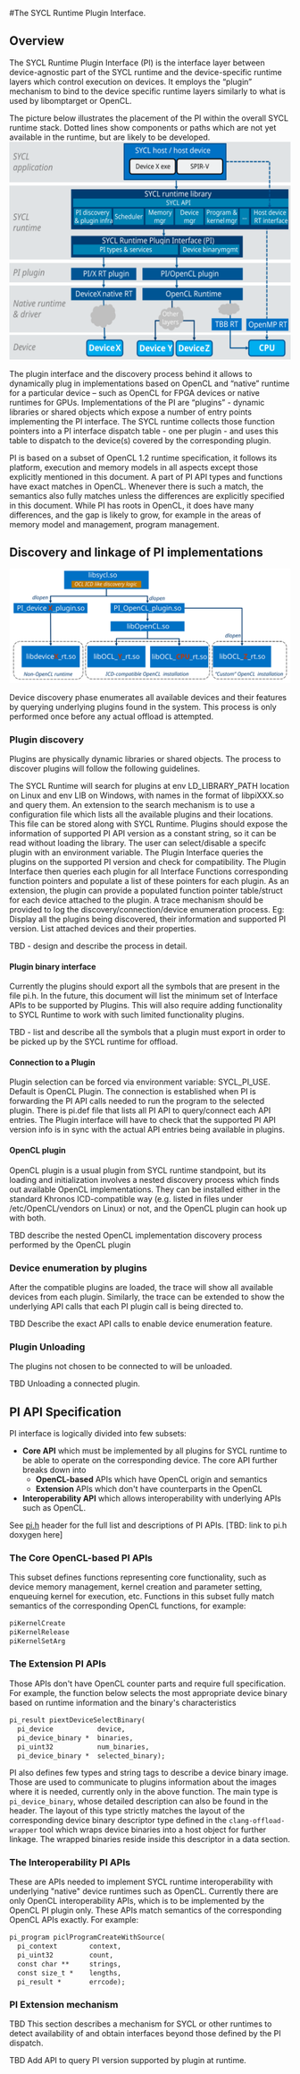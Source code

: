 #The SYCL Runtime Plugin Interface.

## Overview
The SYCL Runtime Plugin Interface (PI) is the interface layer between
device-agnostic part of the SYCL runtime and the device-specific runtime layers
which control execution on devices. It employs the “plugin” mechanism to bind
to the device specific runtime layers similarly to what is used by libomptarget
or OpenCL.

The picture below illustrates the placement of the PI within the overall SYCL
runtime stack. Dotted lines show components or paths which are not yet available
in the runtime, but are likely to be developed.
![PI in SYCL runtime architecture](images/SYCL_RT_arch.svg)

The plugin interface and the discovery process behind it allows to dynamically
plug in implementations based on OpenCL and “native” runtime for a particular
device – such as OpenCL for
FPGA devices or native runtimes for GPUs. Implementations of the PI are
“plugins” - dynamic libraries or shared objects which expose a number of entry
points implementing the PI interface. The SYCL runtime collects those function
pointers into a PI interface dispatch table - one per plugin - and uses this
table to dispatch to the device(s) covered by the corresponding plugin.

PI is based on a subset of OpenCL 1.2 runtime specification, it follows its
platform, execution and memory models in all aspects except those explicitly
mentioned in this document. A part of PI API types and functions have exact
matches in OpenCL. Whenever there is such a match, the semantics also fully
matches unless the differences are explicitly specified in this document. While
PI has roots in OpenCL, it does have many differences, and the gap is likely
to grow, for example in the areas of memory model and management, program
management.

## Discovery and linkage of PI implementations

![PI implementation discovery](images/SYCL_plugin_discovery.svg)

Device discovery phase enumerates all available devices and their features by
querying underlying plugins found in the system. This process is only performed
once before any actual offload is attempted.

### Plugin discovery

Plugins are physically dynamic libraries or shared objects.
The process to discover plugins will follow the following guidelines.

The SYCL Runtime will search for plugins at env LD_LIBRARY_PATH location on
Linux and env LIB on Windows, with names in the format of libpiXXX.so and
query them. An extension to the search mechanism is to use a configuration file
which lists all the available plugins and their locations. 
This file can be stored along with SYCL Runtime.
Plugins should expose the information of supported PI API version as a constant
string, so it can be read without loading the library.
The user can select/disable a specifc plugin with an environment variable.
The Plugin Interface queries the plugins on the supported PI version and check
for compatibility.
The Plugin Interface then queries each plugin for all Interface Functions
corresponding function pointers and populate a list of these pointers for
each plugin. As an extension, the plugin can provide a populated function
pointer table/struct for each device attached to the plugin.
A trace mechanism should be provided to log the discovery/connection/device
enumeration process. Eg: Display all the plugins being discovered, their
information and supported PI version. List attached devices and their properties.

 TBD - design and describe the process in detail.

#### Plugin binary interface
Currently the plugins should export all the symbols that are present in the file
pi.h. In the future, this document will list the minimum set of Interface APIs
to be supported by Plugins. This will also require adding functionality to SYCL
Runtime to work with such limited functionality plugins.

TBD - list and describe all the symbols that a plugin must export in order to
be picked up by the SYCL runtime for offload.

#### Connection to a Plugin
Plugin selection can be forced via environment variable: SYCL_PI_USE.
Default is OpenCL Plugin. The connection is established when PI is forwarding
the PI API calls needed to run the program to the selected plugin.
There is pi.def file that lists all PI API to query/connect each API entries.
The Plugin interface will have to check that the supported PI API version info
is in sync with the actual API entries being available in plugins.

#### OpenCL plugin

OpenCL plugin is a usual plugin from SYCL runtime standpoint, but its loading
and initialization involves a nested discovery process which finds out available
OpenCL implementations. They can be installed either in the standard Khronos
ICD-compatible way (e.g. listed in files under /etc/OpenCL/vendors on
Linux) or not, and the OpenCL plugin can hook up with both.

TBD describe the nested OpenCL implementation discovery process performed by
the OpenCL plugin

### Device enumeration by plugins
After the compatible plugins are loaded, the trace will show all available
devices from each plugin. Similarly, the trace can be extended to show the
underlying API calls that each PI plugin call is being directed to.

TBD Describe the exact API calls to enable device enumeration feature.

### Plugin Unloading
The plugins not chosen to be connected to will be unloaded.

TBD Unloading a connected plugin.

## PI API Specification

PI interface is logically divided into few subsets:
- **Core API** which must be implemented by all plugins for SYCL runtime to be
able to operate on the corresponding device. The core API further breaks down
into
  - **OpenCL-based** APIs which have OpenCL origin and semantics
  - **Extension** APIs which don't have counterparts in the OpenCL
- **Interoperability API** which allows interoperability with underlying APIs
such as OpenCL.

See [pi.h](../include/CL/sycl/detail/pi.h) header for the full list and
descriptions of PI APIs. [TBD: link to pi.h doxygen here]

### The Core OpenCL-based PI APIs

This subset defines functions representing core functionality,
such as device memory management, kernel creation and parameter setting,
enqueuing kernel for execution, etc. Functions in this subset fully match
semantics of the corresponding OpenCL functions, for example:

    piKernelCreate
    piKernelRelease
    piKernelSetArg

### The Extension PI APIs

Those APIs don't have OpenCL counter parts and require full specification. For
example, the function below selects the most appropriate device binary based
on runtime information and the binary's characteristics
```
pi_result piextDeviceSelectBinary(
  pi_device           device,
  pi_device_binary *  binaries,
  pi_uint32           num_binaries,
  pi_device_binary *  selected_binary);
```

PI also defines few types and string tags to describe a device binary image.
Those are used to communicate to plugins information about the images where it
is needed, currently only in the above function. The main
type is ```pi_device_binary```, whose detailed description can also be found
in the header.  The layout of this type strictly matches the layout of the
corresponding device binary descriptor type defined in the
```clang-offload-wrapper``` tool which wraps device binaries into a host
object for further linkage. The wrapped binaries reside inside this descriptor
in a data section.

### The Interoperability PI APIs

These are APIs needed to implement SYCL runtime interoperability with underlying
"native" device runtimes such as OpenCL. Currently there are only OpenCL
interoperability APIs, which is to be implemented by the OpenCL PI plugin only.
These APIs match semantics of the corresponding OpenCL APIs exactly.
For example:

```
pi_program piclProgramCreateWithSource(
  pi_context        context,
  pi_uint32         count,
  const char **     strings,
  const size_t *    lengths,
  pi_result *       errcode);
```

### PI Extension mechanism

TBD This section describes a mechanism for SYCL or other runtimes to detect
availability of and obtain interfaces beyond those defined by the PI dispatch.

TBD Add API to query PI version supported by plugin at runtime.
